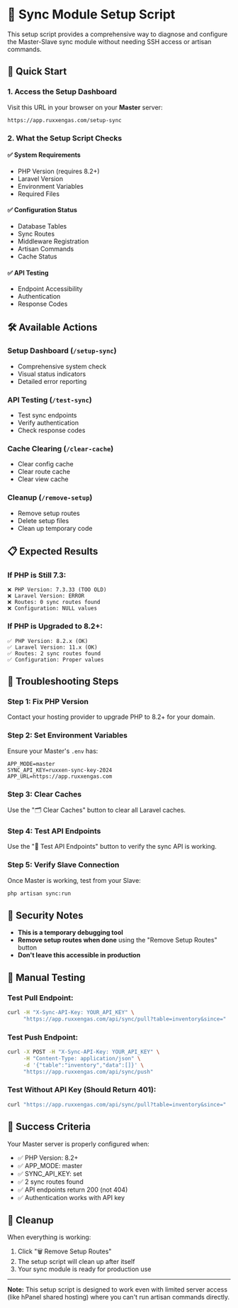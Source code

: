 # 🔄 Sync Module Setup Script

This setup script provides a comprehensive way to diagnose and configure the Master-Slave sync module without needing SSH access or artisan commands.

## 🚀 Quick Start

### 1. Access the Setup Dashboard
Visit this URL in your browser on your **Master** server:
```
https://app.ruxxengas.com/setup-sync
```

### 2. What the Setup Script Checks

#### ✅ **System Requirements**
- PHP Version (requires 8.2+)
- Laravel Version
- Environment Variables
- Required Files

#### ✅ **Configuration Status**
- Database Tables
- Sync Routes
- Middleware Registration
- Artisan Commands
- Cache Status

#### ✅ **API Testing**
- Endpoint Accessibility
- Authentication
- Response Codes

## 🛠️ Available Actions

### **Setup Dashboard** (`/setup-sync`)
- Comprehensive system check
- Visual status indicators
- Detailed error reporting

### **API Testing** (`/test-sync`)
- Test sync endpoints
- Verify authentication
- Check response codes

### **Cache Clearing** (`/clear-cache`)
- Clear config cache
- Clear route cache
- Clear view cache

### **Cleanup** (`/remove-setup`)
- Remove setup routes
- Delete setup files
- Clean up temporary code

## 📋 Expected Results

### **If PHP is Still 7.3:**
```
❌ PHP Version: 7.3.33 (TOO OLD)
❌ Laravel Version: ERROR
❌ Routes: 0 sync routes found
❌ Configuration: NULL values
```

### **If PHP is Upgraded to 8.2+:**
```
✅ PHP Version: 8.2.x (OK)
✅ Laravel Version: 11.x (OK)
✅ Routes: 2 sync routes found
✅ Configuration: Proper values
```

## 🔧 Troubleshooting Steps

### **Step 1: Fix PHP Version**
Contact your hosting provider to upgrade PHP to 8.2+ for your domain.

### **Step 2: Set Environment Variables**
Ensure your Master's `.env` has:
```env
APP_MODE=master
SYNC_API_KEY=ruxxen-sync-key-2024
APP_URL=https://app.ruxxengas.com
```

### **Step 3: Clear Caches**
Use the "🗂️ Clear Caches" button to clear all Laravel caches.

### **Step 4: Test API Endpoints**
Use the "🧪 Test API Endpoints" button to verify the sync API is working.

### **Step 5: Verify Slave Connection**
Once Master is working, test from your Slave:
```bash
php artisan sync:run
```

## 🚨 Security Notes

- **This is a temporary debugging tool**
- **Remove setup routes when done** using the "Remove Setup Routes" button
- **Don't leave this accessible in production**

## 📱 Manual Testing

### **Test Pull Endpoint:**
```bash
curl -H "X-Sync-API-Key: YOUR_API_KEY" \
     "https://app.ruxxengas.com/api/sync/pull?table=inventory&since="
```

### **Test Push Endpoint:**
```bash
curl -X POST -H "X-Sync-API-Key: YOUR_API_KEY" \
     -H "Content-Type: application/json" \
     -d '{"table":"inventory","data":[]}' \
     "https://app.ruxxengas.com/api/sync/push"
```

### **Test Without API Key (Should Return 401):**
```bash
curl "https://app.ruxxengas.com/api/sync/pull?table=inventory&since="
```

## 🎯 Success Criteria

Your Master server is properly configured when:
- ✅ PHP Version: 8.2+
- ✅ APP_MODE: master
- ✅ SYNC_API_KEY: set
- ✅ 2 sync routes found
- ✅ API endpoints return 200 (not 404)
- ✅ Authentication works with API key

## 🧹 Cleanup

When everything is working:
1. Click "🗑️ Remove Setup Routes"
2. The setup script will clean up after itself
3. Your sync module is ready for production use

---

**Note:** This setup script is designed to work even with limited server access (like hPanel shared hosting) where you can't run artisan commands directly.
